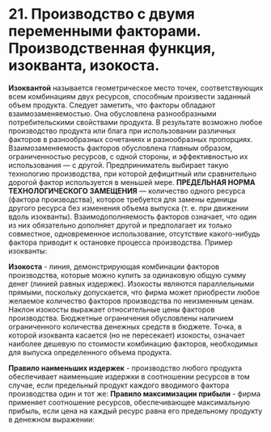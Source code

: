 # 21. Производство с двумя переменными факторами. Производственная функция, изокванта, изокоста.

**Изоквантой** называется геометрическое место точек, соответствующих всем комбинациям двух ресурсов, способным произвести заданный объем продукта.
Следует заметить, что факторы обладают взаимозаменяемостью. Она обусловлена разнообразными потребительскими свойствами продукта. В результате возможно любое производство продукта или блага при использовании различных факторов в разнообразных сочетаниях и разнообразных пропорциях. Взаимозаменяемость факторов обусловлена главным образом, ограниченностью ресурсов, с одной стороны, и эффективностью их использования — с другой. Предприниматель выбирает такую технологию производства, при которой дефицитный или сравнительно дорогой фактор используется в меньшей мере.
**ПРЕДЕЛЬНАЯ НОРМА ТЕХНОЛОГИЧЕСКОГО ЗАМЕЩЕНИЯ** — количество одного ресурса (фактора производства), которое требуется для замены единицы другого ресурса без изменения объема выпуска (т. е. при движении вдоль изокванты).
Взаимодополняемость факторов означает, что один из них обязательно дополняет другой и предполагает их только совместное, одновременное использование, отсутствие какого-нибудь фактора приводит к остановке процесса производства.
Пример изокванты:
 
**Изокоста** - линия, демонстрирующая комбинации факторов производства, которые можно купить за одинаковую общую сумму денег (линией равных издержек). Изокосты являются параллельными прямыми, поскольку допускается, что фирма может приобрести любое желаемое количество факторов производства по неизменным ценам. Наклон изокосты выражает относительные цены факторов производства.
Бюджетные ограничения обусловлены наличием ограниченного количества денежных средств в бюджете. Точка, в которой изокванта касается (но не пересекает) изокосты, означает наиболее дешевую по стоимости комбинацию факторов, необходимых для выпуска определенного объема продукта.
 
**Правило наименьших издержек** - производство любого продукта обеспечивает наименьшие издержки в соотношении ресурсов в том случае, если предельный продукт каждого вводимого фактора производства один и тот же:
**Правило максимизации прибыли** - фирма применяет соотношение ресурсов, обеспечивающее максимальную прибыль, если цена на каждый ресурс равна его предельному продукту в денежном выражении:
